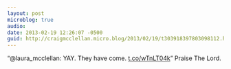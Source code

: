 ```yaml
---
layout: post
microblog: true
audio: 
date: 2013-02-19 12:26:07 -0500
guid: http://craigmcclellan.micro.blog/2013/02/19/t303918397803098112.html
---
```

“@laura_mcclellan: YAY. They have come. [t.co/wTnLT04k](http://t.co/wTnLT04k)” Praise The Lord.
